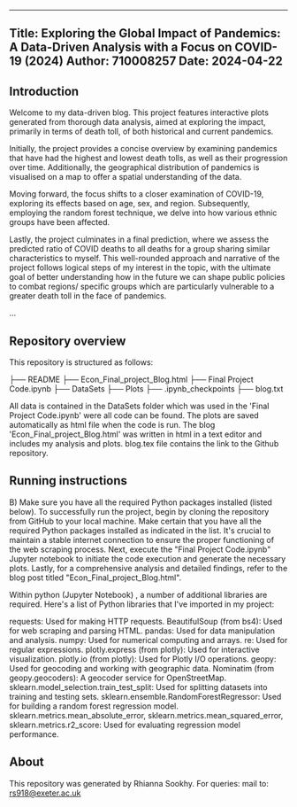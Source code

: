 --------------------------------------------------------------------------------
Title: Exploring the Global Impact of Pandemics: A Data-Driven Analysis with a Focus on COVID-19 (2024)
Author: 710008257
Date: 2024-04-22
--------------------------------------------------------------------------------

## Introduction

Welcome to my data-driven blog. This project features interactive plots generated from thorough data analysis, aimed at exploring the impact, primarily in terms of death toll, of both historical and current pandemics.

Initially, the project provides a concise overview by examining pandemics that have had the highest and lowest death tolls, as well as their progression over time. Additionally, the geographical distribution of pandemics is visualised on a map to offer a spatial understanding of the data.

Moving forward, the focus shifts to a closer examination of COVID-19, exploring its effects based on age, sex, and region. Subsequently, employing the random forest technique, we delve into how various ethnic groups have been affected.

Lastly, the project culminates in a final prediction, where we assess the predicted ratio of COVID deaths to all deaths for a group sharing similar characteristics to myself. This well-rounded approach and narrative of the project follows logical steps of my interest in the topic, with the ultimate goal of better understanding how in the future we can shape public policies to combat regions/ specific groups which are particularly vulnerable to a greater death toll in the face of pandemics.

...

## Repository overview
This repository is structured as follows:

├── README
├── Econ_Final_project_Blog.html
├── Final Project Code.ipynb
├── DataSets
├── Plots
├── .ipynb_checkpoints
├── blog.txt


All data is contained in the DataSets folder which was used in the 'Final Project Code.ipynb' were all code can be found. The plots are saved automatically as html file when the code is run. The blog 'Econ_Final_project_Blog.html' was written in html in a text editor and includes my analysis and plots. blog.tex file contains the link to the Github repository.

## Running instructions

B) Make sure you have all the required Python packages installed (listed below).
To successfully run the project, begin by cloning the repository from GitHub to your local machine. Make certain that you have all the required Python packages installed as indicated in the list. It's crucial to maintain a stable internet connection to ensure the proper functioning of the web scraping process. Next, execute the "Final Project Code.ipynb" Jupyter notebook to initiate the code execution and generate the necessary plots. Lastly, for a comprehensive analysis and detailed findings, refer to the blog post titled "Econ_Final_project_Blog.html".
  
Within python (Jupyter Notebook) , a number of additional libraries are required. 
Here's a list of Python libraries that I've imported in my project:

requests: Used for making HTTP requests.
BeautifulSoup (from bs4): Used for web scraping and parsing HTML.
pandas: Used for data manipulation and analysis.
numpy: Used for numerical computing and arrays.
re: Used for regular expressions.
plotly.express (from plotly): Used for interactive visualization.
plotly.io (from plotly): Used for Plotly I/O operations.
geopy: Used for geocoding and working with geographic data.
Nominatim (from geopy.geocoders): A geocoder service for OpenStreetMap.
sklearn.model_selection.train_test_split: Used for splitting datasets into training and testing sets.
sklearn.ensemble.RandomForestRegressor: Used for building a random forest regression model.
sklearn.metrics.mean_absolute_error, sklearn.metrics.mean_squared_error, sklearn.metrics.r2_score: Used for evaluating regression model performance.


## About

This repository was generated by Rhianna Sookhy.  For queries:
 mail to: rs918@exeter.ac.uk